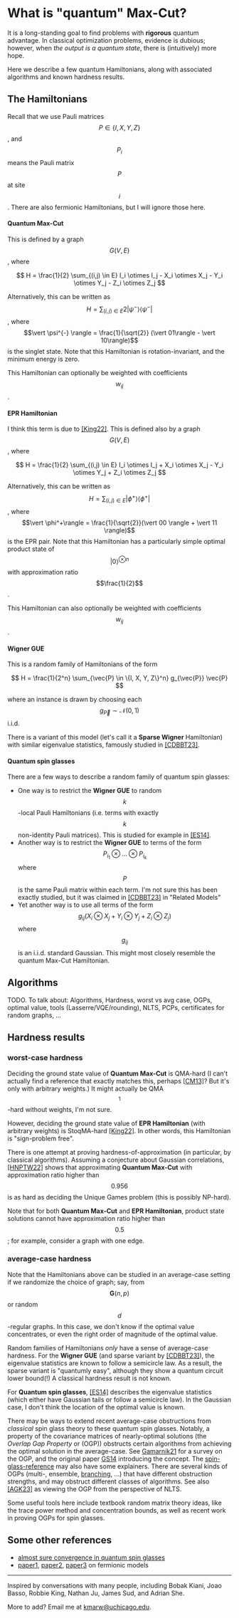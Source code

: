 # What is "quantum" Max-Cut?

It is a long-standing goal to find problems with **rigorous** quantum advantage.
In classical optimization problems, evidence is dubious; however, when *the output is a quantum state*, there is (intuitively) more hope.

Here we describe a few quantum Hamiltonians, along with associated algorithms and known hardness results.

## The Hamiltonians

Recall that we use Pauli matrices $$P \in \{I, X, Y, Z\}$$, and $$P_i$$ means the Pauli matrix $$P$$ at site $$i$$.
There are also fermionic Hamiltonians, but I will ignore those here.

#### Quantum Max-Cut
This is defined by a graph $$G(V,E)$$, where 

$$
H = \frac{1}{2} \sum_{(i,j) \in E} I_i \otimes I_j - X_i \otimes X_j - Y_i \otimes Y_j - Z_i \otimes Z_j
$$

Alternatively, this can be written as $$H = \sum_{(i,j) \in E} 2 \vert \psi^{-} \rangle  \langle \psi^{-} \vert $$, where $$\vert \psi^{-} \rangle = \frac{1}{\sqrt{2}} (\vert 01\rangle - \vert 10\rangle)$$ is the singlet state. Note that this Hamiltonian is rotation-invariant, and the minimum energy is zero.

This Hamiltonian can optionally be weighted with coefficients $$w_{ij}$$.

#### EPR Hamiltonian
I think this term is due to [[King22]](https://arxiv.org/pdf/2209.02589.pdf). This is defined also by a graph $$G(V,E)$$, where

$$
H = \frac{1}{2} \sum_{(i,j) \in E} I_i \otimes I_j + X_i \otimes X_j - Y_i \otimes Y_j + Z_i \otimes Z_j
$$

Alternatively, this can be written as $$H = \sum_{(i,j) \in E} \vert \phi^+\rangle \langle \phi^+\vert $$, where $$\vert \phi^+\rangle = \frac{1}{\sqrt{2}}(\vert 00 \rangle + \vert 11 \rangle)$$ is the EPR pair. Note that this Hamiltonian has a particularly simple optimal product state of $$\vert 0 \rangle^{\otimes n}$$ with approximation ratio $$\frac{1}{2}$$.

This Hamiltonian can also optionally be weighted with coefficients $$w_{ij}$$.

#### Wigner GUE
This is a random family of Hamiltonians of the form

$$
H = \frac{1}{2^n} \sum_{\vec{P} \in \{I, X, Y, Z\}^n} g_{\vec{P}} \vec{P}
$$

where an instance is drawn by choosing each $$g_{\vec{P}} \sim \mathcal{N}(0,1)$$ i.i.d. 

There is a variant of this model (let's call it a **Sparse Wigner** Hamiltonian) with similar eigenvalue statistics, famously studied in [[CDBBT23]](https://arxiv.org/pdf/2302.03394.pdf).

#### Quantum spin glasses
There are a few ways to describe a random family of quantum spin glasses:

* One way is to restrict the **Wigner GUE** to random $$k$$-local Pauli Hamiltonians (i.e. terms with exactly $$k$$ non-identity Pauli matrices). This is studied for example in [[ES14]](https://arxiv.org/pdf/1407.1552.pdf). 
* Another way is to restrict the **Wigner GUE** to terms of the form $$P_{i_1} \otimes \dots \otimes P_{i_k}$$ where $$P$$ is the same Pauli matrix within each term. I'm not sure this has been exactly studied, but it was claimed in [[CDBBT23]](https://arxiv.org/pdf/2302.03394.pdf) in "Related Models"
* Yet another way is to use all terms of the form $$g_{ij} (X_i \otimes X_j + Y_i \otimes Y_j + Z_i \otimes Z_j)$$ where $$g_{ij}$$ is an i.i.d. standard Gaussian. This might most closely resemble the quantum Max-Cut Hamiltonian.


## Algorithms

TODO. To talk about: Algorithms, Hardness, worst vs avg case, OGPs, optimal value, tools (Lasserre/VQE/rounding), NLTS, PCPs, certificates for random graphs, ... 


## Hardness results

### worst-case hardness

Deciding the ground state value of **Quantum Max-Cut** is QMA-hard (I can't actually find a reference that exactly matches this, perhaps [[CM13]](https://arxiv.org/pdf/1311.3161.pdf)? But it's only with arbitrary weights.) It might actually be QMA$$_1$$-hard without weights, I'm not sure.

However, deciding the ground state value of **EPR Hamiltonian** (with arbitrary weights) is StoqMA-hard [[King22]](https://arxiv.org/pdf/2209.00789.pdf). In other words, this Hamiltonian is "sign-problem free".


There is one attempt at proving hardness-of-approximation (in particular, by classical algorithms). Assuming a conjecture about Gaussian correlations, [[HNPTW22]](https://arxiv.org/abs/2111.01254) shows that approximating **Quantum Max-Cut** with approximation ratio higher than $$0.956$$ is as hard as deciding the Unique Games problem (this is possibly NP-hard).

Note that for both **Quantum Max-Cut** and **EPR Hamiltonian**, product state solutions cannot have approximation ratio higher than $$0.5$$; for example, consider a graph with one edge.

### average-case hardness

Note that the Hamiltonians above can be studied in an average-case setting if we randomize the choice of graph; say, from $$\mathbf{G}(n,p)$$ or random $$d$$-regular graphs. In this case, we don't know if the optimal value concentrates, or even the right order of magnitude of the optimal value. 

Random families of Hamiltonians *only* have a sense of average-case hardness. For the **Wigner GUE** (and sparse variant by [[CDBBT23]](https://arxiv.org/pdf/2302.03394.pdf)), the eigenvalue statistics are known to follow a semicircle law. As a result, the sparse variant is "quantumly easy", although they show a quantum circuit lower bound(!) A classical hardness result is not known.

For **Quantum spin glasses**,  [[ES14]](https://arxiv.org/pdf/1407.1552.pdf) describes the eigenvalue statistics (which either have Gaussian tails or follow a semicircle law). In the Gaussian case, I don't think the location of the optimal value is known.

There may be ways to extend recent average-case obstructions from *classical* spin glass theory to these quantum spin glasses. Notably, a property of the covariance matrices of nearly-optimal solutions (the *Overlap Gap Property* or (OGP)) obstructs certain algorithms from achieving the optimal solution in the average-case. See [Gamarnik21](https://arxiv.org/pdf/2109.14409.pdf) for a survey on the OGP, and the original paper [GS14](https://arxiv.org/pdf/1304.1831.pdf) introducing the concept. The [spin-glass-reference](https://marwahaha.github.io/spin-glass-reference/) may also have some explainers. There are several kinds of OGPs (multi-, ensemble, [branching](https://arxiv.org/pdf/2110.07847.pdf), ...) that have different obstruction strengths, and may obstruct different classes of algorithms. See also [[AGK23]](https://arxiv.org/pdf/2304.00643.pdf) as viewing the OGP from the perspective of NLTS.

Some useful tools here include textbook random matrix theory ideas, like the trace power method and concentration bounds, as well as recent work in proving OGPs for spin glasses.


## Some other references

* [almost sure convergence in quantum spin glasses](https://arxiv.org/pdf/1508.01785.pdf)
* [paper1](https://link.springer.com/article/10.1007/JHEP07(2018)124), [paper2](https://link.springer.com/article/10.1007/s42543-018-0007-1), [paper3](https://arxiv.org/pdf/2110.10701.pdf) on fermionic models
---

Inspired by conversations with many people, including Bobak Kiani, Joao Basso, Robbie King, Nathan Ju, James Sud, and Adrian She.

More to add? Email me at [kmarw@uchicago.edu](mailto:kmarw@uchicago.edu).
